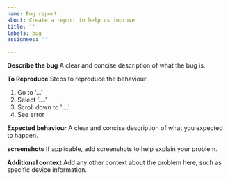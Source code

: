 ```yaml
---
name: Bug report
about: Create a report to help us improve
title: ''
labels: bug
assignees: ''

---
```


**Describe the bug**
A clear and concise description of what the bug is.

**To Reproduce**
Steps to reproduce the behaviour:
1. Go to '...'
2. Select '....'
3. Scroll down to '....'
4. See error

**Expected behaviour**
A clear and concise description of what you expected to happen.

**screenshots**
If applicable, add screenshots to help explain your problem.

**Additional context**
Add any other context about the problem here, such as specific device information.